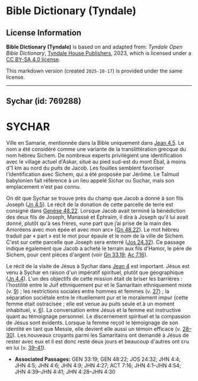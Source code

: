 # Bible Dictionary (Tyndale)

## License Information

**Bible Dictionary (Tyndale)** is based on and adapted from: _Tyndale Open Bible Dictionary_, [Tyndale House Publishers](https://tyndaleopenresources.com/), 2023, which is licensed under a [CC BY-SA 4.0 license](https://creativecommons.org/licenses/by-sa/4.0/legalcode.en).

This markdown version (created `2025-10-17`) is provided under the same license.



--------------------------------

## Sychar (id: 769288)

SYCHAR
======

Ville en Samarie, mentionnée dans la Bible uniquement dans [Jean 4\.5](https://ref.ly/John4:5). Le nom a été considéré comme une variante de la translittération grecque du nom hébreu Sichem. De nombreux experts privilégient une identification avec le village actuel d'Askar, situé au pied sud\-est du mont Ébal, à moins d'1 km au nord du puits de Jacob. Les fouilles semblent favoriser l'identification avec Sichem, qui a été proposée par Jérôme. Le Talmud babylonien fait référence à un lieu appelé Sichar ou Suchar, mais son emplacement n'est pas connu.

On dit que Sychar se trouve près du champ que Jacob a donné à son fils Joseph ([Jn 4\.5](https://ref.ly/John4:5)). Le récit de la donation de cette parcelle de terre est consigné dans [Genèse 48\.22](https://ref.ly/Gen48:22). Lorsque Jacob avait terminé la bénédiction des deux fils de Joseph, Manassé et Éphraïm, il dira à Joseph qu'il lui avait donné, plutôt qu'à ses frères, «une part que j’ai prise de la main des Amoréens avec mon épée et avec mon arc» ([Gn 48\.22](https://ref.ly/Gen48:22)). Le mot hébreu traduit par « part » est le mot pour épaule et le nom de la ville de Sichem. C'est sur cette parcelle que Joseph sera enterré ([Jos 24\.32](https://ref.ly/Josh24:32)). Ce passage indique également que Jacob a acheté le terrain aux fils d'Hamor, le père de Sichem, pour cent pièces d'argent (voir [Gn 33\.19](https://ref.ly/Gen33:19); [Ac 7\.16](https://ref.ly/Acts7:16)).

Le récit de la visite de Jésus à Sychar dans [Jean 4](https://ref.ly/John4:1-John4:54) est important. Jésus est venu à Sychar en raison d'un impératif spirituel, plutôt que géographique ([Jn 4\.4](https://ref.ly/John4:4)). L'un des objectifs de cette mission était de briser les barrières : l'hostilité entre le Juif ethniquement pur et le Samaritain ethniquement mixte (v. [9](https://ref.ly/John4:9)) ; les restrictions sociales entre hommes et femmes (v. [27](https://ref.ly/John4:27)) ; la séparation sociétale entre le rituellement pur et le moralement impur (cette femme était ostracisée ; elle est venue au puits seule et à un moment inhabituel, v. [6](https://ref.ly/John4:6)). La conversation entre Jésus et la femme est instructive quant au témoignage personnel. Le discernement spirituel et la compassion de Jésus sont évidents. Lorsque la femme reçoit le témoignage de son identité en tant que Messie, elle devient elle aussi un témoin efficace (v. [28–30](https://ref.ly/John4:28-John4:30)). Les nouveaux croyants parmi les Samaritains ont demandé à Jésus de rester avec eux et il est donc resté deux jours et beaucoup d'autres ont cru en lui (v. [39–41](https://ref.ly/John4:39-John4:41)).

* **Associated Passages:** GEN 33:19; GEN 48:22; JOS 24:32; JHN 4:4; JHN 4:5; JHN 4:6; JHN 4:9; JHN 4:27; ACT 7:16; JHN 4:1–JHN 4:54; JHN 4:39–JHN 4:41; JHN 4:28–JHN 4:30

